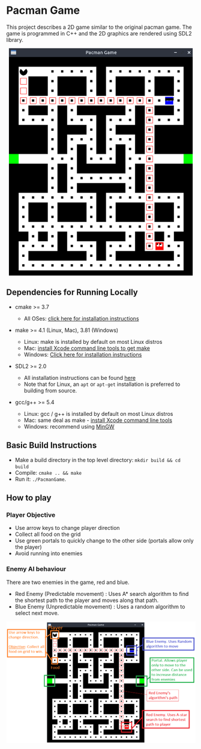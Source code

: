 # Pacman Game
This project describes a 2D game similar to the original pacman game. The game is programmed in C++ and the 2D graphics are rendered using SDL2 library.

<p align="center">
<img src="run.png" width="490" height="606"/>
</p>

## Dependencies for Running Locally
* cmake >= 3.7
  * All OSes: [click here for installation instructions](https://cmake.org/install/)

* make >= 4.1 (Linux, Mac), 3.81 (Windows)
  * Linux: make is installed by default on most Linux distros
  * Mac: [install Xcode command line tools to get make](https://developer.apple.com/xcode/features/)
  * Windows: [Click here for installation instructions](http://gnuwin32.sourceforge.net/packages/make.htm)

* SDL2 >= 2.0
  * All installation instructions can be found [here](https://wiki.libsdl.org/Installation)
  * Note that for Linux, an `apt` or `apt-get` installation is preferred to building from source.
  
* gcc/g++ >= 5.4
  * Linux: gcc / g++ is installed by default on most Linux distros
  * Mac: same deal as make - [install Xcode command line tools](https://developer.apple.com/xcode/features/)
  * Windows: recommend using [MinGW](http://www.mingw.org/)

## Basic Build Instructions
* Make a build directory in the top level directory: `mkdir build && cd build`
* Compile: `cmake .. && make`
* Run it: `./PacmanGame`.

## How to play
### Player Objective
* Use arrow keys to change player direction
* Collect all food on the grid
* Use green portals to quickly change to the other side (portals allow only the player)
* Avoid running into enemies

### Enemy AI behaviour
There are two enemies in the game, red and blue.
* Red Enemy (Predictable movement) : Uses A* search algorithm to find the shortest path to the player and moves along that path.
* Blue Enemy (Unpredictable movement) : Uses a random algorithm to select next move.

<img src="howto.png"/>